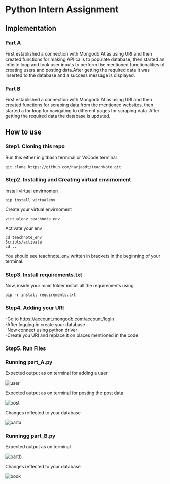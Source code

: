 # Python Intern Assignment
## Implementation
### Part A
First established a connection with Mongodb Atlas using URI and then created functions for making API calls to populate database, then started an infinite loop and took user inputs to perform the mentioned functionalities of creating users and posting data.After getting the required data it was inserted to the database and a success message is displayed.

### Part B
First established a connection with Mongodb Atlas using URI and then created functions for scraping data from the mentioned websites, then started a for loop for navigating to different pages for scraping data .After getting the required data the database is updated.


## How to use
### Step1. Cloning this repo
Run this either in gitbash terminal or VsCode terminal

```
git clone https://github.com/harjasdt/teachNote.git
```
### Step2. Installing and Creating virtual envirnoment
Install virtual envirnomen
```
pip install virtualenv
```


Create your virtual envirnoment
```
virtualenv teachnote_env 
```

Activate your env
```
cd teachnote_env
Scripts/activate
cd .. 
```

You should see teachnote_env written in brackets in the beginning of your terminal.

### Step3. Install requirements.txt
Now, inside your main folder install all the requirements using
```
pip -r install requirements.txt
```

### Step4. Adding your URI
-Go to https://account.mongodb.com/account/login <br>
-After logging in create your database<br>
-Now connect using python driver<br>
-Create you URI and replace it on places mentioned in the code


### Step5. Run Files
### Running part_A.py
 Expected output as on terminal for adding a user

 
![user](https://github.com/harjasdt/teachNote/assets/68768529/8d390336-e477-4fc8-b23f-676580ade3c0)


 Expected output as on terminal for posting the post data

 
![post](https://github.com/harjasdt/teachNote/assets/68768529/9d1b21fa-666f-47ee-a00f-4a23d0281984)


Changes reflected to your database


![parta](https://github.com/harjasdt/teachNote/assets/68768529/5ecbde0f-c357-4514-b998-b7cd1be45afb)
### Runningg part_B.py
Expected output as on terminal


![partb](https://github.com/harjasdt/teachNote/assets/68768529/a56b719a-58d0-4fef-bea0-a9df17bce646)

 Changes reflected to your database
 

![book](https://github.com/harjasdt/teachNote/assets/68768529/2e90f7f2-d587-48ea-a01b-7cd963f89e54)

